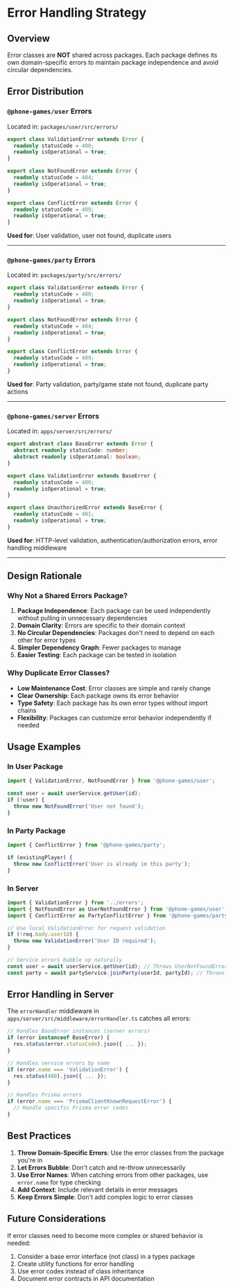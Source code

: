 # Error Handling Strategy

## Overview

Error classes are **NOT** shared across packages. Each package defines its own domain-specific errors to maintain package independence and avoid circular dependencies.

## Error Distribution

### `@phone-games/user` Errors

Located in: `packages/user/src/errors/`

```typescript
export class ValidationError extends Error {
  readonly statusCode = 400;
  readonly isOperational = true;
}

export class NotFoundError extends Error {
  readonly statusCode = 404;
  readonly isOperational = true;
}

export class ConflictError extends Error {
  readonly statusCode = 409;
  readonly isOperational = true;
}
```

**Used for**: User validation, user not found, duplicate users

---

### `@phone-games/party` Errors

Located in: `packages/party/src/errors/`

```typescript
export class ValidationError extends Error {
  readonly statusCode = 400;
  readonly isOperational = true;
}

export class NotFoundError extends Error {
  readonly statusCode = 404;
  readonly isOperational = true;
}

export class ConflictError extends Error {
  readonly statusCode = 409;
  readonly isOperational = true;
}
```

**Used for**: Party validation, party/game state not found, duplicate party actions

---

### `@phone-games/server` Errors

Located in: `apps/server/src/errors/`

```typescript
export abstract class BaseError extends Error {
  abstract readonly statusCode: number;
  abstract readonly isOperational: boolean;
}

export class ValidationError extends BaseError {
  readonly statusCode = 400;
  readonly isOperational = true;
}

export class UnauthorizedError extends BaseError {
  readonly statusCode = 401;
  readonly isOperational = true;
}
```

**Used for**: HTTP-level validation, authentication/authorization errors, error handling middleware

---

## Design Rationale

### Why Not a Shared Errors Package?

1. **Package Independence**: Each package can be used independently without pulling in unnecessary dependencies
2. **Domain Clarity**: Errors are specific to their domain context
3. **No Circular Dependencies**: Packages don't need to depend on each other for error types
4. **Simpler Dependency Graph**: Fewer packages to manage
5. **Easier Testing**: Each package can be tested in isolation

### Why Duplicate Error Classes?

- **Low Maintenance Cost**: Error classes are simple and rarely change
- **Clear Ownership**: Each package owns its error behavior
- **Type Safety**: Each package has its own error types without import chains
- **Flexibility**: Packages can customize error behavior independently if needed

## Usage Examples

### In User Package

```typescript
import { ValidationError, NotFoundError } from '@phone-games/user';

const user = await userService.getUser(id);
if (!user) {
  throw new NotFoundError('User not found');
}
```

### In Party Package

```typescript
import { ConflictError } from '@phone-games/party';

if (existingPlayer) {
  throw new ConflictError('User is already in this party');
}
```

### In Server

```typescript
import { ValidationError } from '../errors';
import { NotFoundError as UserNotFoundError } from '@phone-games/user';
import { ConflictError as PartyConflictError } from '@phone-games/party';

// Use local ValidationError for request validation
if (!req.body.userId) {
  throw new ValidationError('User ID required');
}

// Service errors bubble up naturally
const user = await userService.getUser(id); // Throws UserNotFoundError
const party = await partyService.joinParty(userId, partyId); // Throws PartyConflictError
```

## Error Handling in Server

The `errorHandler` middleware in `apps/server/src/middleware/errorHandler.ts` catches all errors:

```typescript
// Handles BaseError instances (server errors)
if (error instanceof BaseError) {
  res.status(error.statusCode).json({ ... });
}

// Handles service errors by name
if (error.name === 'ValidationError') {
  res.status(400).json({ ... });
}

// Handles Prisma errors
if (error.name === 'PrismaClientKnownRequestError') {
  // Handle specific Prisma error codes
}
```

## Best Practices

1. **Throw Domain-Specific Errors**: Use the error classes from the package you're in
2. **Let Errors Bubble**: Don't catch and re-throw unnecessarily
3. **Use Error Names**: When catching errors from other packages, use `error.name` for type checking
4. **Add Context**: Include relevant details in error messages
5. **Keep Errors Simple**: Don't add complex logic to error classes

## Future Considerations

If error classes need to become more complex or shared behavior is needed:

1. Consider a base error interface (not class) in a types package
2. Create utility functions for error handling
3. Use error codes instead of class inheritance
4. Document error contracts in API documentation
